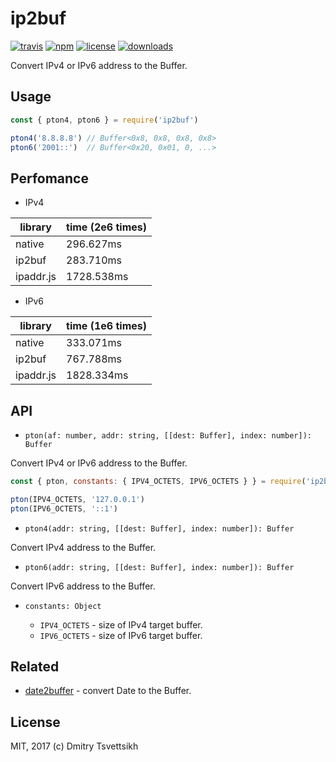 # ip2buf
[![travis](https://travis-ci.org/reklatsmasters/ip2buf.svg?branch=master)](https://travis-ci.org/reklatsmasters/ip2buf)
[![npm](https://img.shields.io/npm/v/ip2buf.svg)](https://npmjs.org/package/ip2buf)
[![license](https://img.shields.io/npm/l/ip2buf.svg)](https://npmjs.org/package/ip2buf)
[![downloads](https://img.shields.io/npm/dm/ip2buf.svg)](https://npmjs.org/package/ip2buf)

Convert IPv4 or IPv6 address to the Buffer.

## Usage

```js
const { pton4, pton6 } = require('ip2buf')

pton4('8.8.8.8') // Buffer<0x8, 0x8, 0x8, 0x8>
pton6('2001::')  // Buffer<0x20, 0x01, 0, ...>
```

## Perfomance

* IPv4

| library | time (2e6 times) |
| --- | --- |
| native | 296.627ms |
| ip2buf | 283.710ms |
| ipaddr.js | 1728.538ms |

* IPv6

| library | time (1e6 times) |
| --- | --- |
| native | 333.071ms |
| ip2buf | 767.788ms |
| ipaddr.js | 1828.334ms |

## API

* `pton(af: number, addr: string, [[dest: Buffer], index: number]): Buffer`

Convert IPv4 or IPv6 address to the Buffer.

```js
const { pton, constants: { IPV4_OCTETS, IPV6_OCTETS } } = require('ip2buf')

pton(IPV4_OCTETS, '127.0.0.1')
pton(IPV6_OCTETS, '::1')
```

* `pton4(addr: string, [[dest: Buffer], index: number]): Buffer`

Convert IPv4 address to the Buffer.

* `pton6(addr: string, [[dest: Buffer], index: number]): Buffer`

Convert IPv6 address to the Buffer.

* `constants: Object`

  - `IPV4_OCTETS` - size of IPv4 target buffer.
  - `IPV6_OCTETS` - size of IPv6 target buffer.

## Related

* [date2buffer](https://github.com/ReklatsMasters/date2buffer) - convert Date to the Buffer.

## License
MIT, 2017 (c) Dmitry Tsvettsikh
